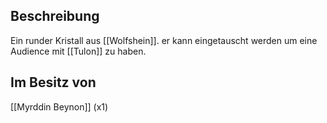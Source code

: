 ## Beschreibung
Ein runder Kristall aus [[Wolfshein]]. er kann eingetauscht werden um eine Audience mit [[Tulon]] zu haben.
## Im Besitz von
[[Myrddin Beynon]] (x1)
